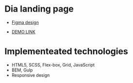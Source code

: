 # Dia landing page
- [Figma design](https://www.figma.com/file/7qwsWggv9BAxMi2VPhBuPr/Air-(formerly-Dia))

- [DEMO LINK](https://kengat.github.io/dia-landing/)

# Implementeated technologies
- HTML5, SCSS, Flex-box, Grid, JavaScript
- BEM, Gulp
- Responsive design
